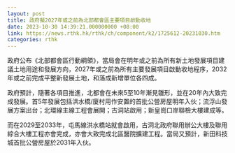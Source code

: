 ```yaml
---
layout: post
title: 政府擬2027年或之前為北部都會區主要項目啟動收地
date: 2023-10-30 14:39:21.000000000 +08:00
link: https://news.rthk.hk/rthk/ch/component/k2/1725612-20231030.htm
categories: rthk
---
```


政府公布《北部都會區行動綱領》，當局會在明年或之前為所有新土地發展項目建議土地用途和發展方向，2027年或之前為所有主要發展項目啟動收地程序，2032年或之前完成平整新發展土地，和落成新增單位各四成。

政府預計，隨著各項目推進，北都會在未來5至10年漸見雛形，並在20年內大致完成發展。首5年發展包括洪水橋/廈村用作安置的首批公營房屋明年入伙；流浮山發展方案出台；北環線主線工程會展開；古洞站啟用；新皇崗口岸聯檢大樓建成等。

而在2029至2033年，屯馬線洪水橋站就會啟用，古洞北政府聯用辦公大樓及聯用綜合大樓工程亦會完成，亦會大致完成北區醫院擴建工程。當局又預計，新田科技城首批公營房屋於2031年入伙。
